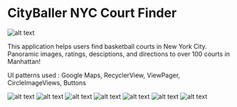 # CityBaller NYC Court Finder

![alt text](https://i.imgur.com/5YdU3HP.png)

This application helps users find basketball courts in New York City. 
Panoramic images, ratings, desciptions, and directions to over 100 courts in Manhattan!

UI patterns used : Google Maps, RecyclerView, ViewPager, CircleImageViews, Buttons



![alt text](https://i.imgur.com/40b27ho.png)
![alt text](https://i.imgur.com/G2Xpq6B.png)
![alt text](https://i.imgur.com/FBvRQJI.png)
![alt text](https://i.imgur.com/QvlFOzM.png)
![alt text](https://i.imgur.com/Fwi8ig1.png)
![alt text](https://i.imgur.com/VG4coQT.png)
![alt text](hhttps://i.imgur.com/FcR0PND.png)
